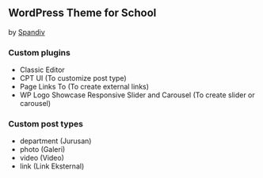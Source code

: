 ## WordPress Theme for School
by [Spandiv](https://spandiv.xyz)

### Custom plugins
- Classic Editor
- CPT UI (To customize post type)
- Page Links To (To create external links)
- WP Logo Showcase Responsive Slider and Carousel (To create slider or carousel)

### Custom post types
- department (Jurusan)
- photo (Galeri)
- video (Video)
- link (Link Eksternal)
